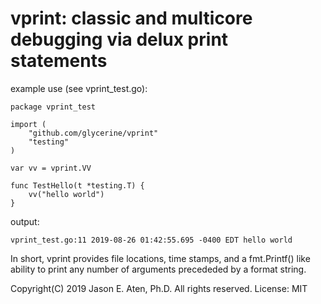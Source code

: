 vprint: classic and multicore debugging via delux print statements
======

example use (see vprint_test.go):

~~~
package vprint_test

import (
	"github.com/glycerine/vprint"
	"testing"
)

var vv = vprint.VV

func TestHello(t *testing.T) {
	vv("hello world")
}
~~~

output:
~~~
vprint_test.go:11 2019-08-26 01:42:55.695 -0400 EDT hello world
~~~

In short, vprint provides file locations, time stamps, and a
fmt.Printf() like ability to print any number of arguments
precededed by a format string.

Copyright(C) 2019 Jason E. Aten, Ph.D. All rights reserved.
License: MIT
